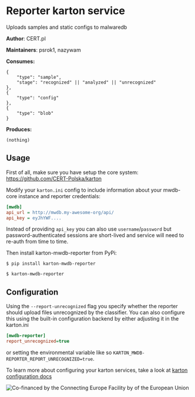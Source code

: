 # Reporter karton service

Uploads samples and static configs to malwaredb

**Author**: CERT.pl

**Maintainers**: psrok1, nazywam

**Consumes:**
```
{
    "type": "sample",
    "stage": "recognized" || "analyzed" || "unrecognized"
},
{
    "type": "config"
},
{
    "type": "blob"
}
```

**Produces:**
```
(nothing)
```


## Usage

First of all, make sure you have setup the core system: https://github.com/CERT-Polska/karton

Modify your `karton.ini` config to include information about your mwdb-core instance and reporter credentials:

```ini
[mwdb]
api_url = http://mwdb.my-awesome-org/api/
api_key = eyJhYWF....
```

Instead of providing `api_key` you can also use `username`/`password` but password-authenticated sessions are short-lived and service will need to re-auth from time to time.


Then install karton-mwdb-reporter from PyPi:

```shell
$ pip install karton-mwdb-reporter

$ karton-mwdb-reporter
```


## Configuration

Using the `--report-unrecognized` flag you specify whether the reporter should upload files unrecognized by the classifier. You can also configure this using the built-in configuration backend by either adjusting it in the karton.ini

```ini
[mwdb-reporter]
report_unrecognized=true
```

or setting the environmental variable like so `KARTON_MWDB-REPORTER_REPORT_UNRECOGNIZED=true`.

To learn more about configuring your karton services, take a look at [karton configuration docs](https://karton-core.readthedocs.io/en/latest/service_configuration.html)


![Co-financed by the Connecting Europe Facility by of the European Union](https://www.cert.pl/uploads/2019/02/en_horizontal_cef_logo-e1550495232540.png)
